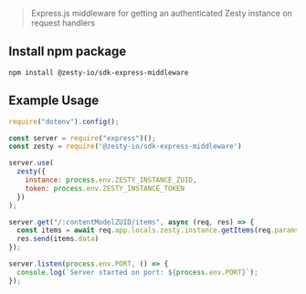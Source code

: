 > Express.js middleware for getting an authenticated Zesty instance on request handlers

## Install npm package
```
npm install @zesty-io/sdk-express-middleware
```

## Example Usage
```JavaScript
require("dotenv").config();

const server = require("express")();
const zesty = require('@zesty-io/sdk-express-middleware')

server.use(
  zesty({
    instance: process.env.ZESTY_INSTANCE_ZUID,
    token: process.env.ZESTY_INSTANCE_TOKEN
  })
);

server.get("/:contentModelZUID/items", async (req, res) => {
  const items = await req.app.locals.zesty.instance.getItems(req.params.contentModelZUID)
  res.send(items.data)
});

server.listen(process.env.PORT, () => {
  console.log(`Server started on port: ${process.env.PORT}`);
});
